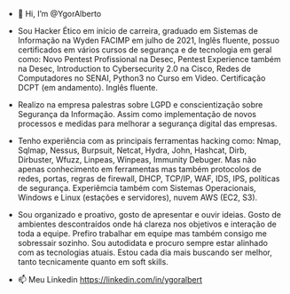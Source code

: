 - 👋 Hi, I’m @YgorAlberto

- Sou Hacker Ético em início de carreira, graduado em Sistemas de Informação na Wyden FACIMP em julho de 2021, Inglês fluente, possuo certificados em vários cursos de segurança e de tecnologia em geral como: Novo Pentest Profissional na Desec, Pentest Experience também na Desec, Introduction to Cybersecurity 2.0 na Cisco, Redes de Computadores no SENAI, Python3 no Curso em Video. Certificação DCPT (em andamento). Inglês fluente.

- Realizo na empresa palestras sobre LGPD e conscientização sobre Segurança da Informação. Assim como implementação de novos processos e medidas para melhorar a segurança digital das empresas.

- Tenho experiência com as principais ferramentas hacking como: Nmap, Sqlmap, Nessus, Burpsuit, Netcat, Hydra, John, Hashcat, Dirb, Dirbuster, Wfuzz, Linpeas, Winpeas, Immunity Debuger. Mas não apenas conhecimento em ferramentas mas também protocolos de redes, portas, regras de firewall, DHCP, TCP/IP, WAF, IDS, IPS, políticas de segurança. Experiêmcia também com Sistemas Operacionais, Windows e Linux (estações e servidores), nuvem AWS (EC2, S3).

- Sou organizado e proativo, gosto de apresentar e ouvir ideias. Gosto de ambientes descontraídos onde há clareza nos objetivos e interação de toda a equipe. Prefiro trabalhar em equipe mas também consigo me sobressair sozinho. Sou autodidata e procuro sempre estar alinhado com as tecnologias atuais. Estou cada dia mais buscando ser melhor, tanto tecnicamente quanto em soft skills.

- 📫 Meu Linkedin https://linkedin.com/in/ygoralbert

<!---
YgorAlberto/YgorAlberto is a ✨ special ✨ repository because its `README.md` (this file) appears on your GitHub profile.
You can click the Preview link to take a look at your changes.
--->
